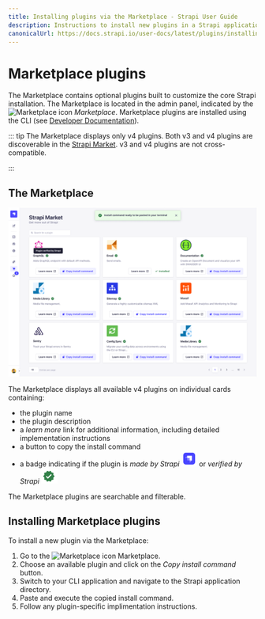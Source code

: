 ```yaml
---
title: Installing plugins via the Marketplace - Strapi User Guide
description: Instructions to install new plugins in a Strapi application via the Marketplace.
canonicalUrl: https://docs.strapi.io/user-docs/latest/plugins/installing-plugins-via-marketplace.html
---
```


# Marketplace plugins

The Marketplace contains optional plugins built to customize the core Strapi installation. The Marketplace is located in the admin panel, indicated by the ![Marketplace icon](../assets/icons/marketplace.svg) _Marketplace_. Marketplace plugins are installed using the CLI (see [Developer Documentation](/developer-docs/latest/developer-resources/cli/CLI.md#strapi-install)).

::: tip
The Marketplace displays only v4 plugins. Both v3 and v4 plugins are discoverable in the [Strapi Market](https://market.strapi.io/). v3 and v4 plugins are not cross-compatible. 

:::

## The Marketplace

![The Marketplace interface](../assets/plugins/marketplace-v4.png)

The Marketplace displays all available v4 plugins on individual cards containing:

- the plugin name
- the plugin description
- a _learn more_ link for additional information, including detailed implementation instructions
- a button to copy the install command
- a badge indicating if the plugin is _made by Strapi_ ![made by Strapi icon](../assets/icons/official-market.svg) or _verified by Strapi_ ![verified by Strapi icon](../assets/icons/verified-marketplace.svg)

The Marketplace plugins are searchable and filterable.

## Installing Marketplace plugins

To install a new plugin via the Marketplace:

1. Go to the ![Marketplace icon](../assets/icons/marketplace.svg) Marketplace.
2. Choose an available plugin and click on the _Copy install command_ button.
3. Switch to your CLI application and navigate to the Strapi application directory.
4. Paste and execute the copied install command.
5. Follow any plugin-specific implimentation instructions.
